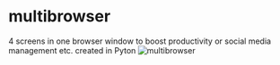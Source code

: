 # multibrowser
4 screens in one browser window to boost productivity or social media management etc. created in Pyton
![multibrowser](https://user-images.githubusercontent.com/80042843/233892053-6c2dfaa1-a71a-4321-adb6-a0e2d3a414cf.png)
